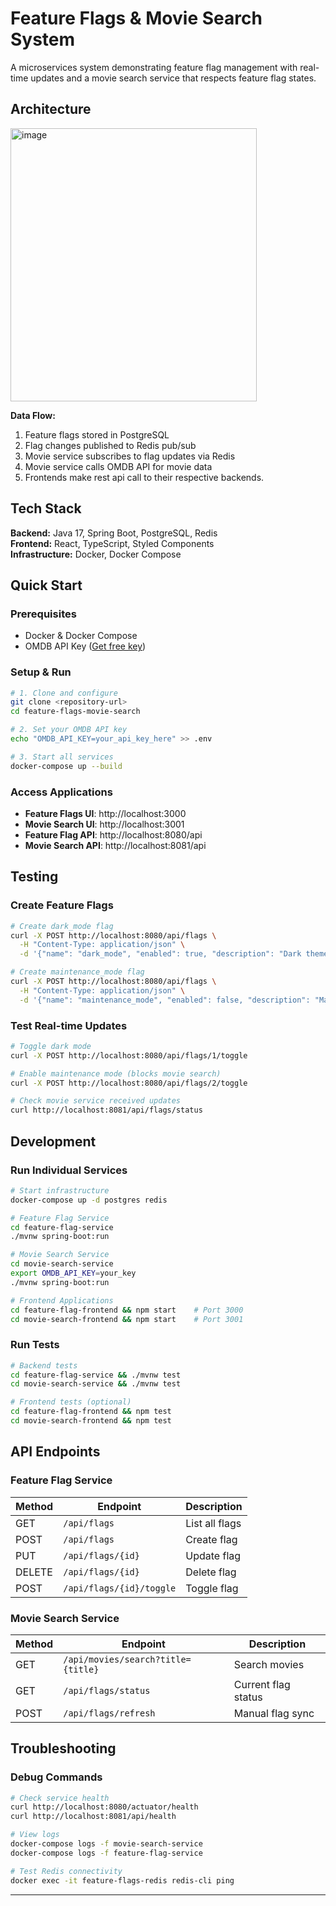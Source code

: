 ﻿# Feature Flags & Movie Search System

A microservices system demonstrating feature flag management with real-time updates and a movie search service that respects feature flag states.

## Architecture
<img width="394" height="437" alt="image" src="https://github.com/user-attachments/assets/5ec25d95-1cfb-4c9d-bdbc-d7efdb649dc6" />

**Data Flow:**
1. Feature flags stored in PostgreSQL
2. Flag changes published to Redis pub/sub  
3. Movie service subscribes to flag updates via Redis
4. Movie service calls OMDB API for movie data
5. Frontends make rest api call to their respective backends.

## Tech Stack

**Backend:** Java 17, Spring Boot, PostgreSQL, Redis  
**Frontend:** React, TypeScript, Styled Components  
**Infrastructure:** Docker, Docker Compose

## Quick Start

### Prerequisites
- Docker & Docker Compose
- OMDB API Key ([Get free key](http://www.omdbapi.com/apikey.aspx))

### Setup & Run
```bash
# 1. Clone and configure
git clone <repository-url>
cd feature-flags-movie-search

# 2. Set your OMDB API key
echo "OMDB_API_KEY=your_api_key_here" >> .env

# 3. Start all services
docker-compose up --build
```

### Access Applications
- **Feature Flags UI**: http://localhost:3000
- **Movie Search UI**: http://localhost:3001  
- **Feature Flag API**: http://localhost:8080/api
- **Movie Search API**: http://localhost:8081/api

## Testing

### Create Feature Flags
```bash
# Create dark_mode flag
curl -X POST http://localhost:8080/api/flags \
  -H "Content-Type: application/json" \
  -d '{"name": "dark_mode", "enabled": true, "description": "Dark theme"}'

# Create maintenance_mode flag  
curl -X POST http://localhost:8080/api/flags \
  -H "Content-Type: application/json" \
  -d '{"name": "maintenance_mode", "enabled": false, "description": "Maintenance mode"}'
```

### Test Real-time Updates
```bash
# Toggle dark mode
curl -X POST http://localhost:8080/api/flags/1/toggle

# Enable maintenance mode (blocks movie search)
curl -X POST http://localhost:8080/api/flags/2/toggle

# Check movie service received updates
curl http://localhost:8081/api/flags/status
```

## Development

### Run Individual Services
```bash
# Start infrastructure
docker-compose up -d postgres redis

# Feature Flag Service
cd feature-flag-service
./mvnw spring-boot:run

# Movie Search Service  
cd movie-search-service
export OMDB_API_KEY=your_key
./mvnw spring-boot:run

# Frontend Applications
cd feature-flag-frontend && npm start    # Port 3000
cd movie-search-frontend && npm start    # Port 3001
```

### Run Tests
```bash
# Backend tests
cd feature-flag-service && ./mvnw test
cd movie-search-service && ./mvnw test

# Frontend tests (optional)
cd feature-flag-frontend && npm test
cd movie-search-frontend && npm test
```

## API Endpoints

### Feature Flag Service
| Method | Endpoint | Description |
|--------|----------|-------------|
| GET | `/api/flags` | List all flags |
| POST | `/api/flags` | Create flag |
| PUT | `/api/flags/{id}` | Update flag |
| DELETE | `/api/flags/{id}` | Delete flag |
| POST | `/api/flags/{id}/toggle` | Toggle flag |

### Movie Search Service  
| Method | Endpoint | Description |
|--------|----------|-------------|
| GET | `/api/movies/search?title={title}` | Search movies |
| GET | `/api/flags/status` | Current flag status |
| POST | `/api/flags/refresh` | Manual flag sync |

## Troubleshooting

### Debug Commands
```bash
# Check service health
curl http://localhost:8080/actuator/health
curl http://localhost:8081/api/health

# View logs
docker-compose logs -f movie-search-service
docker-compose logs -f feature-flag-service

# Test Redis connectivity
docker exec -it feature-flags-redis redis-cli ping
```



---


